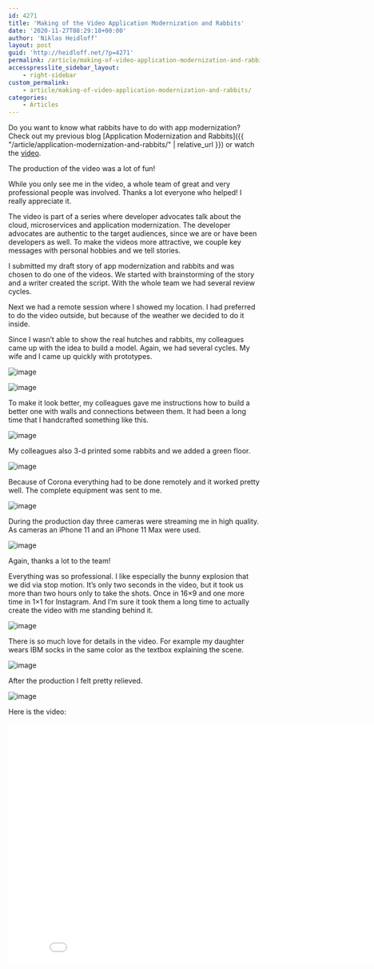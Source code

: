 ```yaml
---
id: 4271
title: 'Making of the Video Application Modernization and Rabbits'
date: '2020-11-27T08:29:18+00:00'
author: 'Niklas Heidloff'
layout: post
guid: 'http://heidloff.net/?p=4271'
permalink: /article/making-of-video-application-modernization-and-rabbits/
accesspresslite_sidebar_layout:
    - right-sidebar
custom_permalink:
    - article/making-of-video-application-modernization-and-rabbits/
categories:
    - Articles
---
```


Do you want to know what rabbits have to do with app modernization? Check out my previous blog [Application Modernization and Rabbits]({{ "/article/application-modernization-and-rabbits/" | relative_url }}) or watch the [video](https://www.youtube.com/watch?v=pEbRbrN3wAU).

The production of the video was a lot of fun!

While you only see me in the video, a whole team of great and very professional people was involved. Thanks a lot everyone who helped! I really appreciate it.

The video is part of a series where developer advocates talk about the cloud, microservices and application modernization. The developer advocates are authentic to the target audiences, since we are or have been developers as well. To make the videos more attractive, we couple key messages with personal hobbies and we tell stories.

I submitted my draft story of app modernization and rabbits and was chosen to do one of the videos. We started with brainstorming of the story and a writer created the script. With the whole team we had several review cycles.

Next we had a remote session where I showed my location. I had preferred to do the video outside, but because of the weather we decided to do it inside.

Since I wasn’t able to show the real hutches and rabbits, my colleagues came up with the idea to build a model. Again, we had several cycles. My wife and I came up quickly with prototypes.

![image](/assets/img/2020/11/bts1.jpg)

![image](/assets/img/2020/11/bts2.jpg)

To make it look better, my colleagues gave me instructions how to build a better one with walls and connections between them. It had been a long time that I handcrafted something like this.

![image](/assets/img/2020/11/bts3.jpg)

My colleagues also 3-d printed some rabbits and we added a green floor.

![image](/assets/img/2020/11/bts4.jpg)

Because of Corona everything had to be done remotely and it worked pretty well. The complete equipment was sent to me.

![image](/assets/img/2020/11/bts5.jpg)

During the production day three cameras were streaming me in high quality. As cameras an iPhone 11 and an iPhone 11 Max were used.

![image](/assets/img/2020/11/bts6.jpg)

Again, thanks a lot to the team!

Everything was so professional. I like especially the bunny explosion that we did via stop motion. It’s only two seconds in the video, but it took us more than two hours only to take the shots. Once in 16×9 and one more time in 1×1 for Instagram. And I’m sure it took them a long time to actually create the video with me standing behind it.

![image](/assets/img/2020/11/bts-rabbits-explosion.png)

There is so much love for details in the video. For example my daughter wears IBM socks in the same color as the textbox explaining the scene.

![image](/assets/img/2020/11/bts-rabbits-new.jpg)

After the production I felt pretty relieved.

![image](/assets/img/2020/11/bts7.jpg)

Here is the video:

<iframe allowfullscreen="" frameborder="0" height="480" src="//www.youtube.com/embed/pEbRbrN3wAU" width="853"></iframe>